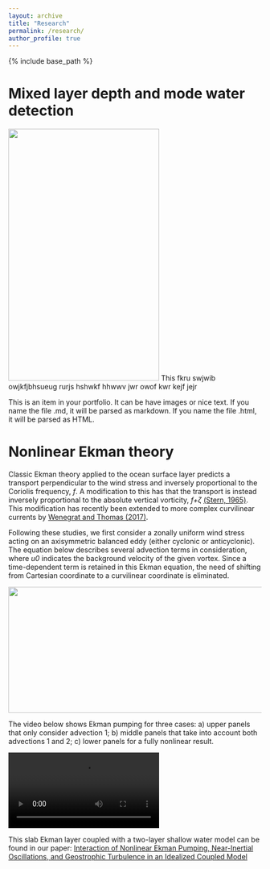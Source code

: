 ```yaml
---
layout: archive
title: "Research"
permalink: /research/
author_profile: true
---
```


{% include base_path %}

Mixed layer depth and mode water detection
======

<img src="http://yanxu-chen.github.io/images/example_profiles.png" width="300" height="500"> This fkru swjwib owjkfjbhsueug rurjs hshwkf hhwwv jwr owof kwr kejf jejr


This is an item in your portfolio. It can be have images or nice text. If you name the file .md, it will be parsed as markdown. If you name the file .html, it will be parsed as HTML. 



Nonlinear Ekman theory
======

Classic Ekman theory applied to the ocean surface layer predicts a transport perpendicular to the wind stress and inversely proportional to the Coriolis frequency, *f*. A modification to this has that the transport is instead inversely proportional to the absolute vertical vorticity, *f+ζ* [(Stern, 1965)](https://doi.org/10.1016/0011-7471(65)90007-0). This modification has recently been extended to more complex curvilinear currents by [Wenegrat and Thomas (2017)](https://doi.org/10.1175/JPO-D-16-0239.1).

Following these studies, we first consider a zonally uniform wind stress acting on an axisymmetric balanced eddy (either cyclonic or anticyclonic). The equation below describes several advection terms in consideration, where *u0* indicates the background velocity of the given vortex. Since a time-dependent term is retained in this Ekman equation, the need of shifting from Cartesian coordinate to a curvilinear coordinate is eliminated. 

<img src="http://yanxu-chen.github.io/images/equation.png" width="600" height="250">

The video below shows Ekman pumping for three cases: 
a) upper panels that only consider advection 1;
b) middle panels that take into account both advections 1 and 2;
c) lower panels for a fully nonlinear result. 

<body>
  <video controls>
    <source src="https://github.com/yanxu-chen/yanxu-chen.github.io/raw/master/media/Ekman.mp4" type="video/mp4">
    <p>Your browser doesn't support HTML5 video. Here is a <a href="viper.mp4">link to the video</a> instead.</p> 
  </video>
</body>

This slab Ekman layer coupled with a two-layer shallow water model can be found in our paper: [Interaction of Nonlinear Ekman Pumping, Near-Inertial Oscillations, and Geostrophic Turbulence in an Idealized Coupled Model](https://yanxu-chen.github.io/publication/2021-03-01-Ekman)

  
